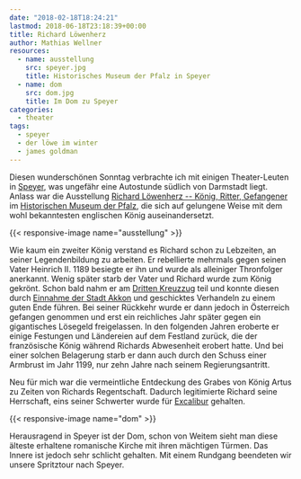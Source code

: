 ```yaml
---
date: "2018-02-18T18:24:21"
lastmod: 2018-06-18T23:18:39+00:00
title: Richard Löwenherz
author: Mathias Wellner
resources:
  - name: ausstellung
    src: speyer.jpg
    title: Historisches Museum der Pfalz in Speyer
  - name: dom
    src: dom.jpg
    title: Im Dom zu Speyer
categories:
  - theater
tags:
  - speyer
  - der löwe im winter
  - james goldman
---
```

Diesen wunderschönen Sonntag verbrachte ich mit einigen Theater-Leuten in [Speyer](https://de.wikipedia.org/wiki/Speyer), was ungefähr eine Autostunde südlich von Darmstadt liegt. Anlass war die Ausstellung [Richard Löwenherz -- König, Ritter, Gefangener](http://museum.speyer.de/aktuell/richard-loewenherz-koenig-ritter-gefangener/) im [Historischen Museum der Pfalz](http://museum.speyer.de), die sich auf gelungene Weise mit dem wohl bekanntesten englischen König auseinandersetzt. 

<!--more-->

{{< responsive-image name="ausstellung" >}}

Wie kaum ein zweiter König verstand es Richard schon zu Lebzeiten, an seiner Legendenbildung zu arbeiten. Er rebellierte mehrmals gegen seinen Vater Heinrich II. 1189 besiegte er ihn und wurde als alleiniger Thronfolger anerkannt. Wenig später starb der Vater und Richard wurde zum König gekrönt. Schon bald nahm er am [Dritten Kreuzzug](https://de.wikipedia.org/wiki/Dritter_Kreuzzug) teil und konnte diesen durch [Einnahme der Stadt Akkon](https://de.wikipedia.org/wiki/Belagerung_von_Akkon_(1189%E2%80%931191)) und geschicktes Verhandeln zu einem guten Ende führen. Bei seiner Rückkehr wurde er dann jedoch in Österreich gefangen genommen und erst ein reichliches Jahr später gegen ein gigantisches Lösegeld freigelassen. In den folgenden Jahren eroberte er einige Festungen und Ländereien auf dem Festland zurück, die der französische König während Richards Abwesenheit erobert hatte. Und bei einer solchen Belagerung starb er dann auch durch den Schuss einer Armbrust im Jahr 1199, nur zehn Jahre nach seinem Regierungsantritt. 

Neu für mich war die vermeintliche Entdeckung des Grabes von König Artus zu Zeiten von Richards Regentschaft. Dadurch legitimierte Richard seine Herrschaft, eins seiner Schwerter wurde für [Excalibur](https://de.wikipedia.org/wiki/Excalibur) gehalten. 

{{< responsive-image name="dom" >}}

Herausragend in Speyer ist der Dom, schon von Weitem sieht man diese älteste erhaltene romanische Kirche mit ihren mächtigen Türmen. Das Innere ist jedoch sehr schlicht gehalten. Mit einem Rundgang beendeten wir unsere Spritztour nach Speyer. 
